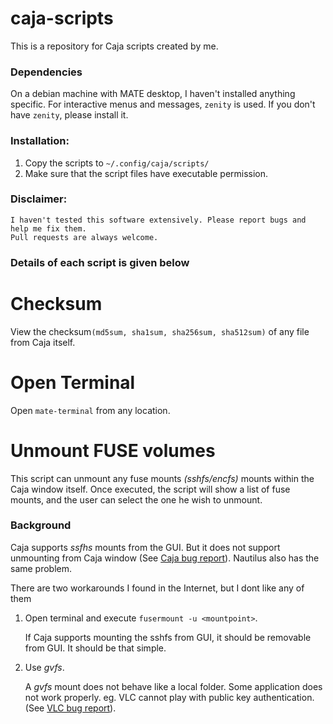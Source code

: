 # caja-scripts
This is a repository for Caja scripts created by me.

### Dependencies
On a debian machine with MATE desktop, I haven't installed anything specific. For interactive menus and messages, `zenity` is used. If you don't have `zenity`, please install it.

### Installation:
1. Copy the scripts to `~/.config/caja/scripts/`
2. Make sure that the script files have executable permission.

### Disclaimer:
	I haven't tested this software extensively. Please report bugs and help me fix them.
	Pull requests are always welcome.

### Details of each script is given below

# Checksum

View the checksum`(md5sum, sha1sum, sha256sum, sha512sum)` of any file from Caja itself.

# Open Terminal

Open `mate-terminal` from any location.

# Unmount FUSE volumes

This script can unmount any fuse mounts *(sshfs/encfs)* mounts within the Caja window itself. Once executed, the script will show a list of fuse mounts, and the user can select the one he wish to unmount.

### Background
Caja supports *ssfhs* mounts from the GUI. But it does not support unmounting from Caja window (See [Caja bug report](https://github.com/mate-desktop/caja/issues/53)). Nautilus also has the same problem.

There are two workarounds I found in the Internet, but I dont like any of them
1. Open terminal and execute `fusermount -u <mountpoint>`.

    If Caja supports mounting the sshfs from GUI, it should be removable from GUI. It should be that simple.
2. Use *gvfs*.

    A *gvfs* mount does not behave like a local folder. Some application does not work properly. eg. VLC cannot play with public key authentication. (See [VLC bug report](https://forum.videolan.org/viewtopic.php?t=130355)).

